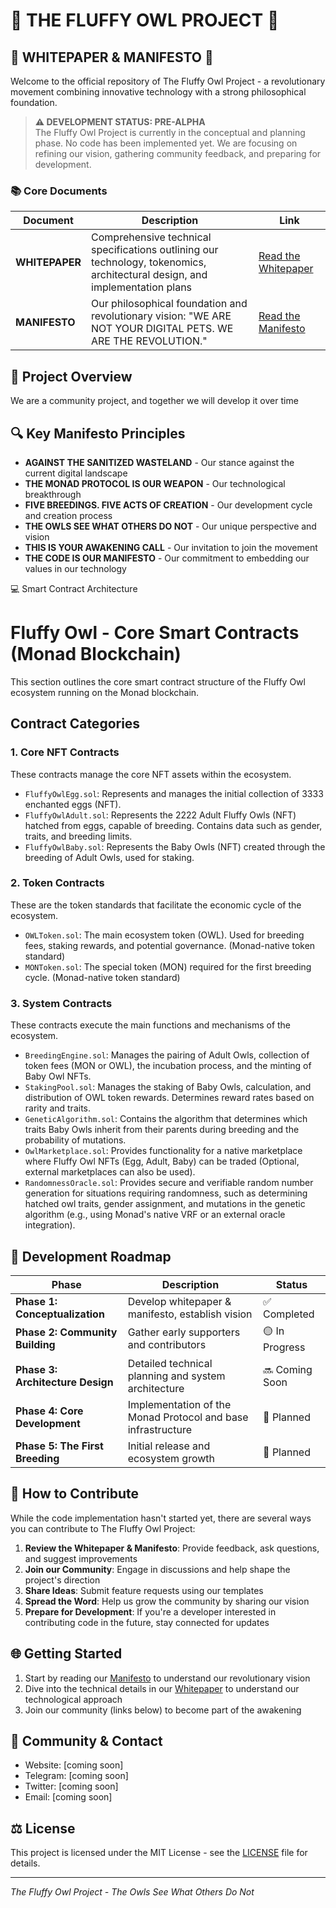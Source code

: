 # 🦉 THE FLUFFY OWL PROJECT 🦉

## 📜 WHITEPAPER & MANIFESTO 📜

Welcome to the official repository of The Fluffy Owl Project - a revolutionary movement combining innovative technology with a strong philosophical foundation.

> **⚠️ DEVELOPMENT STATUS: PRE-ALPHA**  
> The Fluffy Owl Project is currently in the conceptual and planning phase. No code has been implemented yet. We are focusing on refining our vision, gathering community feedback, and preparing for development.

### 📚 Core Documents

| Document | Description | Link |
|----------|-------------|------|
| **WHITEPAPER** | Comprehensive technical specifications outlining our technology, tokenomics, architectural design, and implementation plans | [Read the Whitepaper](WhitePaper.pdf) |
| **MANIFESTO** | Our philosophical foundation and revolutionary vision: "WE ARE NOT YOUR DIGITAL PETS. WE ARE THE REVOLUTION." | [Read the Manifesto](THE%20FLUFFY%20OWL%20MANIFESTO%20.pdf) |

## 🚀 Project Overview

We are a community project, and together we will develop it over time

## 🔍 Key Manifesto Principles

- **AGAINST THE SANITIZED WASTELAND** - Our stance against the current digital landscape
- **THE MONAD PROTOCOL IS OUR WEAPON** - Our technological breakthrough
- **FIVE BREEDINGS. FIVE ACTS OF CREATION** - Our development cycle and creation process
- **THE OWLS SEE WHAT OTHERS DO NOT** - Our unique perspective and vision
- **THIS IS YOUR AWAKENING CALL** - Our invitation to join the movement
- **THE CODE IS OUR MANIFESTO** - Our commitment to embedding our values in our technology

  
💻 Smart Contract Architecture 

# Fluffy Owl - Core Smart Contracts (Monad Blockchain)

This section outlines the core smart contract structure of the Fluffy Owl ecosystem running on the Monad blockchain.

## Contract Categories

### 1. Core NFT Contracts

These contracts manage the core NFT assets within the ecosystem.

* `FluffyOwlEgg.sol`: Represents and manages the initial collection of 3333 enchanted eggs (NFT).
* `FluffyOwlAdult.sol`: Represents the 2222 Adult Fluffy Owls (NFT) hatched from eggs, capable of breeding. Contains data such as gender, traits, and breeding limits.
* `FluffyOwlBaby.sol`: Represents the Baby Owls (NFT) created through the breeding of Adult Owls, used for staking.

### 2. Token Contracts

These are the token standards that facilitate the economic cycle of the ecosystem.

* `OWLToken.sol`: The main ecosystem token (OWL). Used for breeding fees, staking rewards, and potential governance. (Monad-native token standard)
* `MONToken.sol`: The special token (MON) required for the first breeding cycle. (Monad-native token standard)

### 3. System Contracts

These contracts execute the main functions and mechanisms of the ecosystem.

* `BreedingEngine.sol`: Manages the pairing of Adult Owls, collection of token fees (MON or OWL), the incubation process, and the minting of Baby Owl NFTs.
* `StakingPool.sol`: Manages the staking of Baby Owls, calculation, and distribution of OWL token rewards. Determines reward rates based on rarity and traits.
* `GeneticAlgorithm.sol`: Contains the algorithm that determines which traits Baby Owls inherit from their parents during breeding and the probability of mutations.
* `OwlMarketplace.sol`: Provides functionality for a native marketplace where Fluffy Owl NFTs (Egg, Adult, Baby) can be traded (Optional, external marketplaces can also be used).
* `RandomnessOracle.sol`: Provides secure and verifiable random number generation for situations requiring randomness, such as determining hatched owl traits, gender assignment, and mutations in the genetic algorithm (e.g., using Monad's native VRF or an external oracle integration).

## 📅 Development Roadmap

| Phase | Description | Status |
|-------|-------------|--------|
| **Phase 1: Conceptualization** | Develop whitepaper & manifesto, establish vision | ✅ Completed |
| **Phase 2: Community Building** | Gather early supporters and contributors | 🟡 In Progress |
| **Phase 3: Architecture Design** | Detailed technical planning and system architecture | 🔜 Coming Soon |
| **Phase 4: Core Development** | Implementation of the Monad Protocol and base infrastructure | 📆 Planned |
| **Phase 5: The First Breeding** | Initial release and ecosystem growth | 📆 Planned |

## 👥 How to Contribute

While the code implementation hasn't started yet, there are several ways you can contribute to The Fluffy Owl Project:

1. **Review the Whitepaper & Manifesto**: Provide feedback, ask questions, and suggest improvements
2. **Join our Community**: Engage in discussions and help shape the project's direction
3. **Share Ideas**: Submit feature requests using our templates
4. **Spread the Word**: Help us grow the community by sharing our vision
5. **Prepare for Development**: If you're a developer interested in contributing code in the future, stay connected for updates

## 🌐 Getting Started

1. Start by reading our [Manifesto](THE%20FLUFFY%20OWL%20MANIFESTO%20.pdf) to understand our revolutionary vision
2. Dive into the technical details in our [Whitepaper](WhitePaper.pdf) to understand our technological approach
3. Join our community (links below) to become part of the awakening

## 👥 Community & Contact

- Website: [coming soon]
- Telegram: [coming soon]
- Twitter: [coming soon]
- Email: [coming soon]

## ⚖️ License

This project is licensed under the MIT License - see the [LICENSE](LICENSE) file for details.

---

*The Fluffy Owl Project - The Owls See What Others Do Not*
